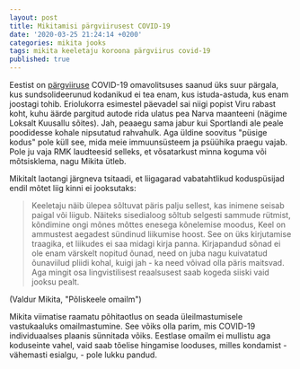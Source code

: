 ```yaml
---
layout: post
title: Mikitamisi pärgviirusest COVID-19
date: '2020-03-25 21:24:14 +0200'
categories: mikita jooks
tags: mikita keeletaju koroona pärgviirus covid-19
published: true
---
```


Eestist on [pärgviiruse](https://www.sirp.ee/s1-artiklid/c21-teadus/koroona-nakkus-emakeelde/) COVID-19 omavolitsuses saanud üks suur pärgala, kus sundsolideerunud kodanikud ei tea enam, kus istuda-astuda, kus enam joostagi tohib. 
Eriolukorra esimestel päevadel sai niigi popist Viru rabast koht, kuhu äärde pargitud autode rida ulatus pea Narva maanteeni (nägime Loksalt Kuusallu sõites). Jah, peaaegu sama jabur kui Sportlandi ale peale poodidesse kohale nipsutatud rahvahulk. Aga üldine soovitus "püsige kodus" pole küll see, mida meie immuunsüsteem ja psüühika praegu vajab. Pole ju vaja RMK laudteesid selleks, et võsatarkust minna koguma või mõtsisklema, nagu Mikita ütleb.

Mikitalt laotangi järgneva tsitaadi, et liigagarad vabatahtlikud koduspüsijad endil mõtet liig kinni ei jooksutaks:

> Keeletaju näib ülepea sõltuvat päris palju sellest, kas inimene seisab paigal või liigub. Näiteks sisedialoog sõltub selgesti sammude rütmist, kõndimine ongi mõnes mõttes enesega kõnelemise moodus, Keel on ammustest aegadest sündinud liikumise hoost. See on üks kirjutamise traagika, et liikudes ei saa midagi kirja panna. Kirjapandud sõnad ei ole enam värskelt nopitud õunad, need on juba nagu kuivatatud õunaviilud pliidi kohal, kuigi jah - ka need võivad olla päris maitsvad. Aga mingit osa lingvistilisest reaalsusest saab kogeda siiski vaid jooksu pealt.

(Valdur Mikita, "Põliskeele omailm")

Mikita viimatise raamatu põhitaotlus on seada üleilmastumisele vastukaaluks omailmastumine. See võiks olla parim, mis COVID-19 individuaalses plaanis sünnitada võiks. Eestlase omailm ei mullistu aga koduseinte vahel, vaid saab tõelise hingamise looduses, milles kondamist - vähemasti esialgu, - pole lukku pandud.
